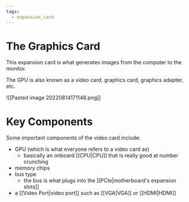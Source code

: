 ```yaml
---
tags:
  - expansion_card
---
```

# The Graphics Card

This expansion card is what generates images from the computer to the monitor.

The GPU is also known as a video card, graphics card, graphics adapter, etc.

![[Pasted image 20220814171148.png]]

# Key Components

Some important components of the video card include:

- GPU (which is what everyone refers to a video card as)
	- basically an onboard [[CPU|CPU]] that is really good at number crunching
- memory chips
- bus type
	- the bus is what plugs into the [[PCIe|motherboard's expansion slots]]
- a [[Video Port|video port]] such as [[VGA|VGA]] or [[HDMI|HDMI]]

